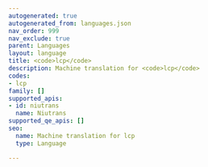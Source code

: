 ```yaml
---
autogenerated: true
autogenerated_from: languages.json
nav_order: 999
nav_exclude: true
parent: Languages
layout: language
title: <code>lcp</code>
description: Machine translation for <code>lcp</code>
codes:
- lcp
family: []
supported_apis:
- id: niutrans
  name: Niutrans
supported_qe_apis: []
seo:
  name: Machine translation for lcp
  type: Language

---
```


